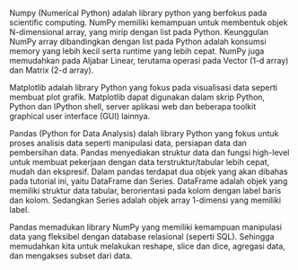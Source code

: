 Numpy (Numerical Python) adalah library python yang berfokus pada scientific computing. NumPy memiliki kemampuan untuk membentuk objek N-dimensional array, yang mirip dengan list pada Python. Keunggulan NumPy array dibandingkan dengan list pada Python adalah konsumsi memory yang lebih kecil serta runtime yang lebih cepat. NumPy juga memudahkan pada Aljabar Linear, terutama operasi pada Vector (1-d array) dan Matrix (2-d array).

Matplotlib adalah library Python yang fokus pada visualisasi data seperti membuat plot grafik. Matplotlib dapat digunakan dalam skrip Python, Python dan IPython shell, server aplikasi web dan beberapa toolkit graphical user interface (GUI) lainnya.

Pandas (Python for Data Analysis) dalah library Python yang fokus untuk proses analisis data seperti manipulasi data, persiapan data dan pembersihan data. Pandas menyediakan struktur data dan fungsi high-level untuk membuat pekerjaan dengan data terstruktur/tabular lebih cepat, mudah dan ekspresif. Dalam pandas terdapat dua objek yang akan dibahas pada tutorial ini, yaitu DataFrame dan Series. DataFrame adalah objek yang memiliki struktur data tabular, berorientasi pada kolom dengan label baris dan kolom. Sedangkan Series adalah objek array 1-dimensi yang memiliki label.

Pandas memadukan library NumPy yang memiliki kemampuan manipulasi data yang fleksibel dengan database relasional (seperti SQL). Sehingga memudahkan kita untuk melakukan reshape, slice dan dice, agregasi data, dan mengakses subset dari data.
